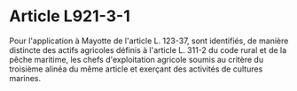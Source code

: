 # Article L921-3-1

Pour l'application à Mayotte de l'article L. 123-37, sont identifiés, de manière distincte des actifs agricoles définis à l'article L. 311-2 du code rural et de la pêche maritime, les chefs d'exploitation agricole soumis au critère du troisième alinéa du même article et exerçant des activités de cultures marines.
